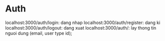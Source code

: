 # Auth

localhost:3000/auth/login: dang nhap
localhost:3000/auth/register: dang ki
localhost:3000/auth/logout: dang xuat
localhost:3000/auth/: lay thong tin nguoi dung (email, user type id);
